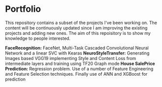 # Portfolio
This repository contains a subset of the projects I've been working on. 
The content will be continuously updated since I am improving the existing projects and adding new ones.
The aim of this repoisitory is to show my knowledge to people interested.

**FaceRecognition:** FaceNet, Multi-Task Cascaded Convolutional Neural Network and a linear SVC with Kearas
**NeuroStyleTransfer:** Generating Images based VGG19 implementing Style and Content Loss from intermediate layers and training using TF20 Graph mode
**House SalePrice Prediction:** Regression problem. Use of a number of Feature Engineering and Feature Selection techniques. Finally use of ANN and XGBoost for prediction
